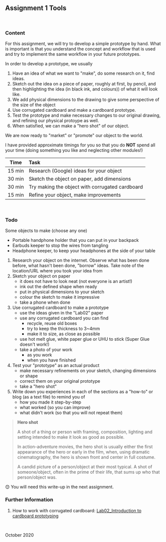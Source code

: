 ## Assignment 1 Tools

&nbsp;

### Content

For this assignment, we will try to develop a simple prototype by hand.  What is important is that you understand the concept and workflow that is used and try to implement the same workflow in your future prototypes.

In order to develop a prototype, we usually

1.  Have an idea of what we want to "make", do some research on it, find ideas.
2.  Sketch out the idea on a piece of paper, roughly at first, by pencil, and then highlighting the idea (in black ink, and colours)) of what it will look like.
3.  We add physical dimensions to the drawing to give some perspective of the size of the object
4.  Use corrugated cardboard and make a cardboard prototype.
5.  Test the prototype and make necessary changes to our original drawing, and refining our physical protoype as well.
6.  When satisfied, we can make a "hero shot" of our object.

We are now ready to "market" or "promote" our object to the world.

I have provided approximate timings for you so that you do **NOT** spend all your time (doing something you like and neglecting other modules!)

| Time   | Task |
|--------|:------------------------------------------------|
|15 min  | Research (Google) ideas for your object |
|30 min  | Sketch the object on paper, add dimensions |
|30 min  | Try making the object with corrugated cardboard |
|15 min  | Refine your object, make improvements |
&nbsp;

### Todo

Some objects to make (choose any one)

- Portable handphone holder that you can put in your backpack
- Earbuds keeper to stop the wires from tangling
- Headphone keeper, to keep your headphones at the side of your table

1. Research your object on the internet.  Observe what has been done before, what hasn't been done, "borrow" ideas.  Take note of the location/URL where you took your idea from
2. Sketch your object on paper
    - it does not have to look neat (not everyone is an artist!)
    - ink out the defined shape when ready
    - put in physical dimensions to your sketch
    - colour the sketch to make it impressive
    - take a phone when done
3. Use corrugated cardboard to make a prototype
    - use the ideas given in the "Lab02" paper
    - use any corrugated cardboard you can find
        - recycle, reuse old boxes
        - try to keep the thickness to 3~4mm
        - make it to size, as close as possible
    - use hot melt glue, white paper glue or UHU to stick (Super Glue doesn't work!)
    - take a photo of your work
        + as you work
        + when you have finished
4. Test your "prototype" as an actual product
    - make necessary refinements on your sketch, changing dimensions or shape
    - correct them on your original prototype
    - take a "hero shot"
5. Write down you experiences in each of the sections as a "how-to" or blog (as a text file) to remind you of
    - how you made it step-by-step
    - what worked (so you can improve)
    - what didn't work (so that you will not repeat them)

> **Hero shot**
>
> A shot of a thing or person with framing, composition, lighting and setting intended to make it look as good as possible.
>
> In action-adventure movies, the hero shot is usually either the first appearance of the hero or early in the film, when, using dramatic cinematography, the hero is shown front and center in full costume.
>
> A candid picture of a person/object at their most typical. A shot of someone/object, often in the prime of their life, that sums up who that person/object was.
>

:blush: You will need this write-up in the next assignment.


### Further Information

1.  How to work with corrugated cardboard: [Lab02_Introduction to cardboard prototyping](worksheets/Lab02_Introduction_to_cardboard_prototyping.pdf)

&nbsp;

October 2020